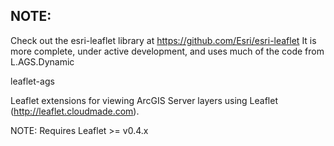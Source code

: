 ## NOTE:
Check out the esri-leaflet library at https://github.com/Esri/esri-leaflet
It is more complete, under active development, and uses much of the code from L.AGS.Dynamic

leaflet-ags

Leaflet extensions for viewing ArcGIS Server layers using Leaflet (http://leaflet.cloudmade.com).

NOTE: Requires Leaflet >= v0.4.x
